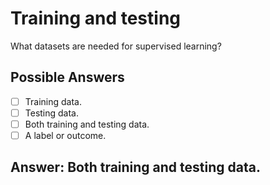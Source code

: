 # Training and testing #

What datasets are needed for supervised learning?

## Possible Answers ##
- [ ] Training data.
- [ ] Testing data.
- [ ] Both training and testing data.
- [ ] A label or outcome.

## Answer: Both training and testing data. ##
